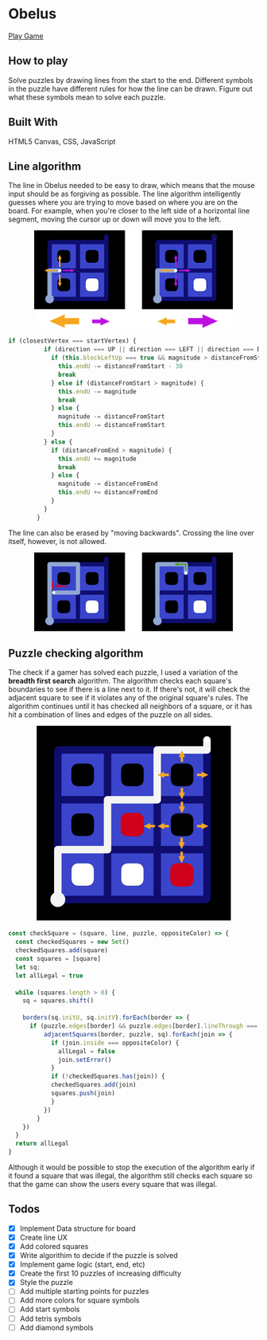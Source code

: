 # Obelus

[Play Game](http://jakebrady.me/obelus/)

## How to play
Solve puzzles by drawing lines from the start to the end. Different symbols in the puzzle have different rules for how the line can be drawn. Figure out what these symbols mean to solve each puzzle.

## Built With
HTML5 Canvas, CSS, JavaScript

## Line algorithm
The line in Obelus needed to be easy to draw, which means that the mouse input should be as forgiving as possible. The line algorithm intelligently guesses where you are trying to move based on where you are on the board. For example, when you're closer to the left side of a horizontal line segment, moving the cursor up or down will move you to the left.

<p align="center">
  <img width="400px" height="196px" src="https://raw.githubusercontent.com/polyfish42/obelus/master/docs/Guessing.png">
</p>

```javascript
if (closestVertex === startVertex) {
          if (direction === UP || direction === LEFT || direction === DOWN) {
            if (this.blockLeftUp === true && magnitude > distanceFromStart - 30) {
              this.endU -= distanceFromStart - 30
              break
            } else if (distanceFromStart > magnitude) {
              this.endU -= magnitude
              break
            } else {
              magnitude -= distanceFromStart
              this.endU -= distanceFromStart
            }
          } else {
            if (distanceFromEnd > magnitude) {
              this.endU += magnitude
              break
            } else {
              magnitude -= distanceFromEnd
              this.endU += distanceFromEnd
            }
          }
        } 
```

The line can also be erased by "moving backwards". Crossing the line over itself, however, is not allowed.

<p align="center">
  <img width="400px" height="158px" src="https://raw.githubusercontent.com/polyfish42/obelus/master/docs/Boundaries.png">
</p>

## Puzzle checking algorithm

The check if a gamer has solved each puzzle, I used a variation of the **breadth first search** algorithm. The algorithm checks each square's boundaries to see if there is a line next to it. If there's not, it will check the adjacent square to see if it violates any of the original square's rules. The algorithm continues until it has checked all neighbors of a square, or it has hit a combination of lines and edges of the puzzle on all sides.

<p align="center">
  <img src="https://raw.githubusercontent.com/polyfish42/obelus/master/docs/checking%20algorithm.png" />
</p>

```javascript
const checkSquare = (square, line, puzzle, oppositeColor) => {
  const checkedSquares = new Set()
  checkedSquares.add(square)
  const squares = [square]
  let sq;
  let allLegal = true

  while (squares.length > 0) {
    sq = squares.shift()

    borders(sq.initU, sq.initV).forEach(border => {
      if (puzzle.edges[border] && puzzle.edges[border].lineThrough === false) {
          adjacentSquares(border, puzzle, sq).forEach(join => {
            if (join.inside === oppositeColor) {
              allLegal = false
              join.setError()
            }
            if (!checkedSquares.has(join)) {
            checkedSquares.add(join)
            squares.push(join)
            }
          })
        }
    })
  }
  return allLegal
}
```

Although it would be possible to stop the execution of the algorithm early if it found a square that was illegal, the algorithm still checks each square so that the game can show the users every square that was illegal.

## Todos
- [X] Implement Data structure for board
- [X] Create line UX
- [X] Add colored squares
- [X] Write algorithim to decide if the puzzle is solved
- [X] Implement game logic (start, end, etc)
- [X] Create the first 10 puzzles of increasing difficulty
- [X] Style the puzzle
- [ ] Add multiple starting points for puzzles
- [ ] Add more colors for square symbols
- [ ] Add start symbols
- [ ] Add tetris symbols
- [ ] Add diamond symbols
